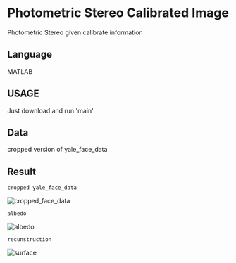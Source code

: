 # Photometric Stereo Calibrated Image

Photometric Stereo given calibrate information

## Language

MATLAB

## USAGE

Just download and run 'main'

## Data

cropped version of yale_face_data

## Result

```
cropped yale_face_data
```
![cropped_face_data](https://user-images.githubusercontent.com/24879626/57118725-39987b00-6da0-11e9-89b9-7d9d8d7e8dfb.jpg)

```
albedo
```
![albedo](https://user-images.githubusercontent.com/24879626/57118451-5fbd1b80-6d9e-11e9-97c1-3d952fe20e3f.png)

```
recunstruction
```
![surface](https://user-images.githubusercontent.com/24879626/57118701-1a99e900-6da0-11e9-90f1-52e11ff16ae5.png)

